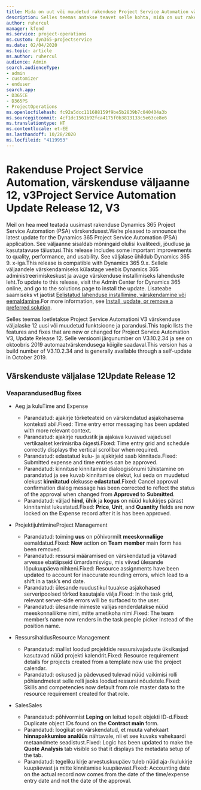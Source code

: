 ```yaml
---
title: Mida on uut või muudetud rakenduse Project Service Automation värskenduse väljaandes 12, V3
description: Selles teemas antakse teavet selle kohta, mida on uut rakenduse Project Service Automation värskenduse väljaandes 12, v3.
author: ruhercul
manager: kfend
ms.service: project-operations
ms.custom: dyn365-projectservice
ms.date: 02/04/2020
ms.topic: article
ms.author: ruhercul
audience: Admin
search.audienceType:
- admin
- customizer
- enduser
search.app:
- D365CE
- D365PS
- ProjectOperations
ms.openlocfilehash: fc92a5dcc111688159f9be5b2839b7c040404a3b
ms.sourcegitcommit: 4cf1dc1561b92fca4175f0b3813133c5e63ce8e6
ms.translationtype: HT
ms.contentlocale: et-EE
ms.lasthandoff: 10/28/2020
ms.locfileid: "4119953"
---
```

# <a name="project-service-automation-update-release-12-v3"></a><span data-ttu-id="3dba5-103">Rakenduse Project Service Automation, värskenduse väljaanne 12, v3</span><span class="sxs-lookup"><span data-stu-id="3dba5-103">Project Service Automation Update Release 12, V3</span></span>
<span data-ttu-id="3dba5-104">Meil on hea meel teatada uusimast rakenduse Dynamics 365 Project Service Automation (PSA) värskendusest.</span><span class="sxs-lookup"><span data-stu-id="3dba5-104">We’re pleased to announce the latest update for the Dynamics 365 Project Service Automation (PSA) application.</span></span> <span data-ttu-id="3dba5-105">See väljaanne sisaldab mõningaid olulisi kvaliteedi, jõudluse ja kasutatavuse täiustusi.</span><span class="sxs-lookup"><span data-stu-id="3dba5-105">This release includes some important improvements to quality, performance, and usability.</span></span> <span data-ttu-id="3dba5-106">See väljalase ühildub Dynamics 365 9. x-iga.</span><span class="sxs-lookup"><span data-stu-id="3dba5-106">This release is compatible with Dynamics 365 9.x.</span></span> <span data-ttu-id="3dba5-107">Sellele väljaandele värskendamiseks külastage veebis Dynamics 365 administreerimiskeskust ja avage värskenduse installimiseks lahenduste leht.</span><span class="sxs-lookup"><span data-stu-id="3dba5-107">To update to this release, visit the Admin Center for Dynamics 365 online, and go to the solutions page to install the update.</span></span> <span data-ttu-id="3dba5-108">Lisateabe saamiseks vt jaotist [Eelistatud lahenduse installimine, värskendamine või eemaldamine](https://docs.microsoft.com/power-platform/admin/install-remove-preferred-solution).</span><span class="sxs-lookup"><span data-stu-id="3dba5-108">For more information, see [Install, update, or remove a preferred solution](https://docs.microsoft.com/power-platform/admin/install-remove-preferred-solution).</span></span>

<span data-ttu-id="3dba5-109">Selles teemas loetletakse Project Service Automationi V3 värskenduse väljalaske 12 uusi või muudetud funktsioone ja parandusi.</span><span class="sxs-lookup"><span data-stu-id="3dba5-109">This topic lists the features and fixes that are new or changed for Project Service Automation V3, Update Release 12.</span></span> <span data-ttu-id="3dba5-110">Selle versiooni järgunumber on V3.10.2.34 ja see on oktoobris 2019 automaatvärskendusega kõigile saadaval.</span><span class="sxs-lookup"><span data-stu-id="3dba5-110">This version has a build number of V3.10.2.34 and is generally available through a self-update in October 2019.</span></span>

## <a name="update-release-12"></a><span data-ttu-id="3dba5-111">Värskenduste väljalase 12</span><span class="sxs-lookup"><span data-stu-id="3dba5-111">Update Release 12</span></span>

### <a name="bug-fixes"></a><span data-ttu-id="3dba5-112">Veaparandused</span><span class="sxs-lookup"><span data-stu-id="3dba5-112">Bug fixes</span></span>

- <span data-ttu-id="3dba5-113">Aeg ja kulu</span><span class="sxs-lookup"><span data-stu-id="3dba5-113">Time and Expense</span></span>

    - <span data-ttu-id="3dba5-114">Parandatud: ajakirje tõrketeateid on värskendatud asjakohasema konteksti abil.</span><span class="sxs-lookup"><span data-stu-id="3dba5-114">Fixed: Time entry error messaging has been updated with more relevant context.</span></span>
    - <span data-ttu-id="3dba5-115">Parandatud: ajakirje ruudustik ja ajakava kuvavad vajadusel vertikaalset kerimisriba õigesti.</span><span class="sxs-lookup"><span data-stu-id="3dba5-115">Fixed: Time entry grid and schedule correctly displays the vertical scrollbar when required.</span></span>
    - <span data-ttu-id="3dba5-116">Parandatud: edastatud kulu- ja ajakirjeid saab kinnitada.</span><span class="sxs-lookup"><span data-stu-id="3dba5-116">Fixed: Submitted expense and time entries can be approved.</span></span>
    - <span data-ttu-id="3dba5-117">Parandatud: kinnituse kinnitamise dialoogisõnumi tühistamine on parandatud ja see kuvab kinnitamise olekut, kui seda on muudetud olekust **kinnitatud** olekusse **edastatud**.</span><span class="sxs-lookup"><span data-stu-id="3dba5-117">Fixed: Cancel approval confirmation dialog message has been corrected to reflect the status of the approval when changed from **Approved** to **Submitted**.</span></span>
    - <span data-ttu-id="3dba5-118">Parandatud: väljad **hind**, **ühik** ja **kogus** on nüüd kulukirjes pärast kinnitamist lukustatud.</span><span class="sxs-lookup"><span data-stu-id="3dba5-118">Fixed: **Price**, **Unit**, and **Quantity** fields are now locked on the Expense record after it is has been approved.</span></span>

- <span data-ttu-id="3dba5-119">Projektijuhtimine</span><span class="sxs-lookup"><span data-stu-id="3dba5-119">Project Management</span></span>

    - <span data-ttu-id="3dba5-120">Parandatud: toiming **uus** on põhivormilt **meeskonnaliige** eemaldatud.</span><span class="sxs-lookup"><span data-stu-id="3dba5-120">Fixed: **New** action on **Team member** main form has been removed.</span></span>
    - <span data-ttu-id="3dba5-121">Parandatud: ressursi määramised on värskendatud ja võtavad arvesse ebatäpseid ümardamisvigu, mis viivad ülesande lõpukuupäeva nihkeni.</span><span class="sxs-lookup"><span data-stu-id="3dba5-121">Fixed: Resource assignments have been updated to account for inaccurate rounding errors, which lead to a shift in a task’s end date.</span></span>
    - <span data-ttu-id="3dba5-122">Parandatud: ülesande ruudustikul tuuakse asjakohased serveripoolsed tõrked kasutajale välja.</span><span class="sxs-lookup"><span data-stu-id="3dba5-122">Fixed: In the task grid, relevant server-side errors will be surfaced to the user.</span></span>
    - <span data-ttu-id="3dba5-123">Parandatud: ülesande inimeste valijas renderdatakse nüüd meeskonnaliikme nimi, mitte ametikoha nimi.</span><span class="sxs-lookup"><span data-stu-id="3dba5-123">Fixed: The team member’s name now renders in the task people picker instead of the position name.</span></span>

- <span data-ttu-id="3dba5-124">Ressursihaldus</span><span class="sxs-lookup"><span data-stu-id="3dba5-124">Resource Management</span></span>

    - <span data-ttu-id="3dba5-125">Parandatud: mallist loodud projektide ressursivajaduste üksikasjad kasutavad nüüd projekti kalendrit.</span><span class="sxs-lookup"><span data-stu-id="3dba5-125">Fixed: Resource requirement details for projects created from a template now use the project calendar.</span></span>
    - <span data-ttu-id="3dba5-126">Parandatud: oskused ja pädevused tulevad nüüd vaikimisi rolli põhiandmetest selle rolli jaoks loodud ressursi nõudetele.</span><span class="sxs-lookup"><span data-stu-id="3dba5-126">Fixed: Skills and competencies now default from role master data to the resource requirement created for that role.</span></span>

- <span data-ttu-id="3dba5-127">Sales</span><span class="sxs-lookup"><span data-stu-id="3dba5-127">Sales</span></span>

    - <span data-ttu-id="3dba5-128">Parandatud: põhivormist **Leping** on leitud topelt objekti ID-d.</span><span class="sxs-lookup"><span data-stu-id="3dba5-128">Fixed: Duplicate object IDs found on the **Contract main** form.</span></span>
    - <span data-ttu-id="3dba5-129">Parandatud: loogikat on värskendatud, et muuta vahekaart **hinnapakkumise analüüs** nähtavale, nii et see kuvaks vahekaardi metaandmete seadistust.</span><span class="sxs-lookup"><span data-stu-id="3dba5-129">Fixed: Logic has been updated to make the **Quote Analysis** tab visible so that it displays the metadata setup of the tab.</span></span>
    - <span data-ttu-id="3dba5-130">Parandatud: tegeliku kirje arvestuskuupäev tuleb nüüd aja-/kulukirje kuupäevast ja mitte kinnitamise kuupäevast.</span><span class="sxs-lookup"><span data-stu-id="3dba5-130">Fixed: Accounting date on the actual record now comes from the date of the time/expense entry date and not the date of the approval.</span></span>
